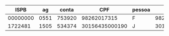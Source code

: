 | ISPB     | ag   | conta  | CPF            | pessoa | key            |
| -------- | ---- | ------ | -------------- | ------ | -------------- |
| 00000000 | 0551 | 753920 | 98262017315    | F      | 98262017315    |
| 1722481  | 1505 | 534374 | 30156435000190 | J      | 30156435000190 |